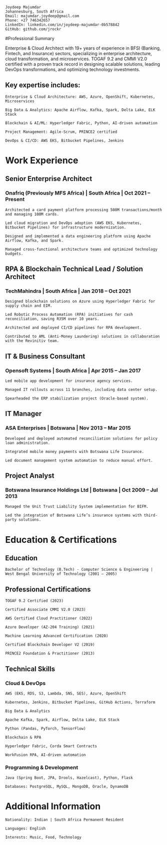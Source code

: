 ```
Joydeep Majumdar
Johannesburg, South Africa
Email: majumdar.joydeep@gmail.com
Phone: +27 746342657
LinkedIn: linkedin.com/in/joydeep-majumdar-0b578842
GitHub: github.com/jrockr
```

#Professional Summary

Enterprise & Cloud Architect with 19+ years of experience in BFSI (Banking, Fintech, and Insurance) sectors, specializing in enterprise architecture, cloud transformation, and microservices. TOGAF 9.2 and CMMI V2.0 certified with a proven track record in designing scalable solutions, leading DevOps transformations, and optimizing technology investments.

## Key expertise includes:

```
Enterprise & Cloud Architecture: AWS, Azure, OpenShift, Kubernetes, Microservices

Big Data & Analytics: Apache Airflow, Kafka, Spark, Delta Lake, ELK Stack

Blockchain & AI/ML: Hyperledger Fabric, Python, AI-driven automation

Project Management: Agile-Scrum, PRINCE2 certified

DevOps & CI/CD: AWS EKS, Bitbucket Pipelines, Jenkins
```

# Work Experience

## Senior Enterprise Architect

### Onafriq (Previously MFS Africa) | South Africa | Oct 2021 – Present

```
Architected a card payment platform processing 500M transactions/month and managing 100M cards.

Led cloud migration and DevOps adoption (AWS EKS, Kubernetes, Bitbucket Pipelines) for infrastructure modernization.

Designed and implemented a data engineering platform using Apache Airflow, Kafka, and Spark.

Managed cross-functional architecture teams and optimized technology budgets.

```

## RPA & Blockchain Technical Lead / Solution Architect

### TechMahindra | South Africa | Jan 2018 – Oct 2021

```
Designed blockchain solutions on Azure using Hyperledger Fabric for supply chain and EIM.

Led Robotic Process Automation (RPA) initiatives for cash reconciliation, saving R35M over 10 years.

Architected and deployed CI/CD pipelines for RPA development.

Contributed to AML (Anti-Money Laundering) solutions in collaboration with the Revinitiv team.
```


## IT & Business Consultant

### Opensoft Systems | South Africa | Apr 2015 – Jan 2017

```
Led mobile app development for insurance agency services.

Managed IT rollouts across 11 branches, including data center setup.

Spearheaded the ERP stabilization project (Oracle-based system).
```


## IT Manager

### ASA Enterprises | Botswana | Nov 2013 – Mar 2015

```
Developed and deployed automated reconciliation solutions for policy loan administration.

Integrated mobile money payments with Botswana Life Insurance.

Led document management system automation to reduce manual effort.

```
## Project Analyst

### Botswana Insurance Holdings Ltd | Botswana | Oct 2009 – Jul 2013

```
Managed the Unit Trust Liability System implementation for BIFM.

Led the integration of Botswana Life’s insurance systems with third-party solutions.

```

# Education & Certifications

## Education

```
Bachelor of Technology (B.Tech) - Computer Science & Engineering | West Bengal University of Technology (2001 – 2005)
```

## Professional Certifications

```
TOGAF 9.2 Certified (2023)

Certified Associate CMMI V2.0 (2023)

AWS Certified Cloud Practitioner (2022)

Azure Developer (AZ-204 Training) (2021)

Machine Learning Advanced Certification (2020)

Certified Blockchain Developer V2 (2019)

PRINCE2 Foundation & Practitioner (2013)

```

## Technical Skills

### Cloud & DevOps

```
AWS (EKS, RDS, S3, Lambda, SNS, SES), Azure, OpenShift

Kubernetes, Jenkins, Bitbucket Pipelines, GitHub Actions, Terraform

Big Data & Analytics

Apache Kafka, Spark, Airflow, Delta Lake, ELK Stack

Python (Pandas, PyTorch, TensorFlow)

Blockchain & RPA

Hyperledger Fabric, Corda Smart Contracts

WorkFusion RPA, AI-driven automation
```

### Programming & Development

```
Java (Spring Boot, JPA, Drools, Hazelcast), Python, Flask

Databases: PostgreSQL, MySQL, MongoDB, Oracle, DynamoDB

```

# Additional Information

```
Nationality: Indian | South Africa Permanent Resident

Languages: English

Interests: Music, Food, Technology
```
